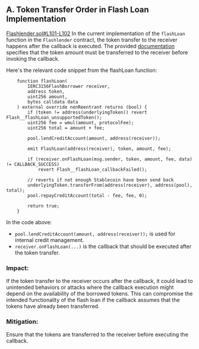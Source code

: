 ## A. Token Transfer Order in Flash Loan Implementation
[Flashlender.sol#L101-L102](https://github.com/code-423n4/2024-07-loopfi/blob/57871f64bdea450c1f04c9a53dc1a78223719164/src/Flashlender.sol#L101-L102)
In the current implementation of the `flashLoan` function in the `Flashlender` contract, the token transfer to the receiver happens after the callback is executed. The provided [documentation](https://eips.ethereum.org/EIPS/eip-3156#:~:text=The%20flashLoan%20function%20MUST%20transfer%20amount%20of%20token%20to%20receiver%20before%20the%20callback%20to%20the%20receiver.) specifies that the token amount must be transferred to the receiver before invoking the callback.

Here's the relevant code snippet from the flashLoan function:
```solidity
    function flashLoan(
        IERC3156FlashBorrower receiver,
        address token,
        uint256 amount,
        bytes calldata data
    ) external override nonReentrant returns (bool) {
        if (token != address(underlyingToken)) revert Flash__flashLoan_unsupportedToken();
        uint256 fee = wmul(amount, protocolFee);
        uint256 total = amount + fee;

        pool.lendCreditAccount(amount, address(receiver));

        emit FlashLoan(address(receiver), token, amount, fee);

        if (receiver.onFlashLoan(msg.sender, token, amount, fee, data) != CALLBACK_SUCCESS)
            revert Flash__flashLoan_callbackFailed();

        // reverts if not enough Stablecoin have been send back
        underlyingToken.transferFrom(address(receiver), address(pool), total);
        pool.repayCreditAccount(total - fee, fee, 0);

        return true;
    }
```
In the code above:
- `pool.lendCreditAccount(amount, address(receiver));` is used for internal credit management.
- `receiver.onFlashLoan(...)` is the callback that should be executed after the token transfer.
### Impact:

If the token transfer to the receiver occurs after the callback, it could lead to unintended behaviors or attacks where the callback execution might depend on the availability of the borrowed tokens. This can compromise the intended functionality of the flash loan if the callback assumes that the tokens have already been transferred.

### Mitigation:

Ensure that the tokens are transferred to the receiver before executing the callback. 